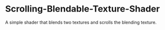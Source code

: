 # Scrolling-Blendable-Texture-Shader
A simple shader that blends two textures and scrolls the blending texture.
